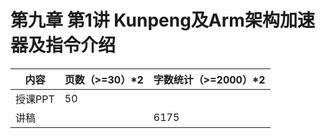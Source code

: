 # 第九章 第1讲 Kunpeng及Arm架构加速器及指令介绍

| 内容    | 页数（>=30）*2 | 字数统计（>=2000）*2 |
| ------- | -------------- | -------------------- |
| 授课PPT | 50             |                      |
| 讲稿    |                | 6175                 |

